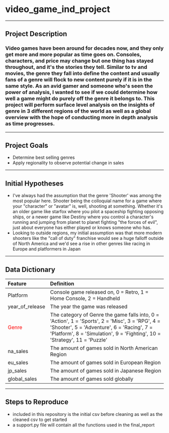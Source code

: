 # video_game_ind_project
---
## Project Description
### Video games have been around for decades now, and they only get more and more popular as time goes on. Consoles, characters, and price may change but one thing has stayed throughout, and it's the stories they tell. Similar to tv and movies, the genre they fall into define the content and usually fans of a genre will flock to new content purely if it is in the same style. As an avid gamer and someone who's seen the power of analysis, I wanted to see if we could determine how well a game might do purely off the genre it belongs to. This project will perform surface level analysis on the insights of genre in 3 different regions of the world as well as a global overview with the hope of conducting more in depth analysis as time progresses.
---
## Project Goals
- Determine best selling genres
- Apply regionality to observe potential change in sales
---
## Initial Hypotheses
- I've always had the assumption that the genre 'Shooter' was among the most popular here. Shooter being the colloquial name for a game where your "character" or "avatar" is, well, shooting at something. Whether it's an older game like starfox where you pilot a spaceship fighting opposing ships, or a newer game like Destiny where you control a character's running and jumping from planet to planet fighting "the forces of evil", just about everyone has either played or knows someone who has.
- Looking to outside regions, my initial assumption was that more modern shooters like the "call of duty" franchise would see a huge falloff outside of North America and we'd see a rise in other genres like racing in Europe and platformers in Japan
---
## Data Dictionary
| Feature | Definition | 
| :- | :- |
| Platform | Console game released on, 0 = Retro, 1 = Home Console, 2 = Handheld |
| year_of_release | The year the game was released |
| <font color='red'>Genre</font> | The category of Genre the game falls into, 0 = 'Action', 1 = 'Sports', 2 = 'Misc', 3 = 'RPG', 4 = 'Shooter', 5 = 'Adventure', 6 = 'Racing', 7 = 'Platform', 8 = 'Simulation', 9 = 'Fighting', 10 = 'Strategy', 11 = 'Puzzle' |
| na_sales | The amount of games sold in North American Region |
| eu_sales | The amount of games sold in European Region |
| jp_sales | The amount of games sold in Japanese Region |
| global_sales | The amount of games sold globally |
---
## Steps to Reproduce
- included in this repository is the initial csv before cleaning as well as the cleaned csv to get started
- a support.py file will contain all the functions used in the final_report
